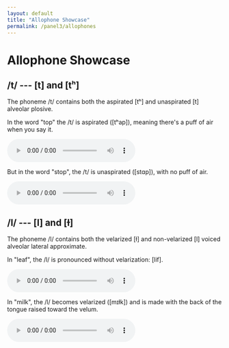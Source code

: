 ```yaml
---
layout: default
title: "Allophone Showcase"
permalink: /panel3/allophones
---
```



# Allophone Showcase

## /t/ --- [t] and [tʰ]
The phoneme /t/ contains both the aspirated [tʰ] and unaspirated [t] alveolar plosive.

In the word "top" the /t/ is aspirated ([tʰap]), meaning there's a puff of air when you say it.

<audio id="audio" controls="" src="/allophones_top.m4a"></audio>

But in the word "stop", the /t/ is unaspirated ([stɑp]), with no puff of air.

<audio id="audio" controls="" src="/allophones_stop.m4a"></audio>


## /l/ --- [l] and [ɫ]
The phoneme /l/ contains both the velarized [ɫ] and non-velarized [l] voiced alveolar lateral approximate.

In "leaf", the /l/ is pronounced without velarization: [lif].

<audio id="audio" controls="" src="/allophones_leaf.m4a"></audio>

In "milk", the /l/ becomes velarized ([mɪɫk]) and is made with the back of the tongue raised toward the velum.

<audio id="audio" controls="" src="/allophones_milk.m4a"></audio>



